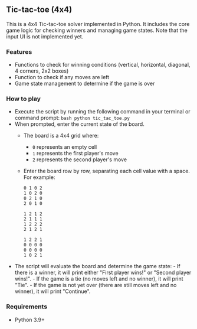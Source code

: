## Tic-tac-toe (4x4)

This is a 4x4 Tic-tac-toe solver implemented in Python. It includes the core game logic for checking winners and managing game states. Note that the input UI is not implemented yet.

### Features

- Functions to check for winning conditions (vertical, horizontal, diagonal, 4 corners, 2x2 boxes)
- Function to check if any moves are left
- Game state management to determine if the game is over

### How to play
- Execute the script by running the following command in your terminal or command prompt:
      ```bash
      python tic_tac_toe.py
      ```
- When prompted, enter the current state of the board.
    - The board is a 4x4 grid where:
        - `0` represents an empty cell
        - `1` represents the first player's move
        - `2` represents the second player's move
    - Enter the board row by row, separating each cell value with a space. For example:
      ```
      0 1 0 2
      1 0 2 0
      0 2 1 0
      2 0 1 0
      ```

      ```
      1 2 1 2
      2 1 1 1
      1 2 2 2
      2 1 2 1
      ```

      ```
      1 2 2 1
      0 0 0 0
      0 0 0 0
      1 0 2 1
      ```
- The script will evaluate the board and determine the game state:
        - If there is a winner, it will print either "First player wins!" or "Second player wins!".
        - If the game is a tie (no moves left and no winner), it will print "Tie".
        - If the game is not yet over (there are still moves left and no winner), it will print "Continue".


### Requirements

- Python 3.9+